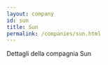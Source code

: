 ```yaml
---
layout: company
id: sun
title: Sun
permalink: /companies/sun.html
---
```


Dettagli della compagnia Sun